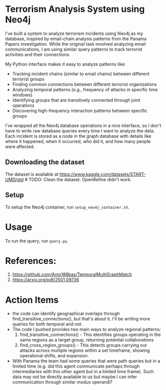 # Terrorism Analysis System using Neo4j

I've built a system to analyze terrorism incidents using Neo4j as my database, inspired by email-chain analysis patterns from the Panama Papers investigation. While the original task involved analyzing email communications, I am using similar query patterns to track terrorist activities and their connections.

My Python interface makes it easy to analyze patterns like:
- Tracking incident chains (similar to email chains) between different terrorist groups
- Finding common connections between different terrorist organizations
- Analyzing temporal patterns (e.g., frequency of attacks in specific time windows)
- Identifying groups that are transitively connected through joint operations
- Discovering high-frequency interaction patterns between specific groups

I've wrapped all the Neo4j database operations in a nice interface, so I don't have to write raw database queries every time I want to analyze the data. Each incident is stored as a node in the graph database with details like where it happened, when it occurred, who did it, and how many people were affected.

## Downloading the dataset

The dataset is available at https://www.kaggle.com/datasets/START-UMD/gtd # TODO: Clean the dataset. OpenRefine didn't work.

## Setup

To setup the Neo4j container, run `setup_neo4j_container.sh`.

# Usage 

To run the query, run `query.py`.

# References:

1. https://github.com/Anto188bas/TemporalMultiGraphMatch
2. https://arxiv.org/pdf/2501.09736


# **Action Items**

- the code can identify geographical overlaps through find_transitive_connections(), but that's about it. I'll be writing more queries for both temporal and not.
- The code I pushed provides two main ways to analyze regional patterns:  
    1. find_transitive_connections() - This identifies groups operating in the same regions as a target group, returning potential collaborations
    2. find_cross_region_groups() - This detects groups carrying out attacks across multiple regions within a set timeframe, showing operational shifts, and expansion.
- With Panama the team had some queries that were path queries but in a limited time (e.g. did this agent communicate perhaps through intermediaries with this other agent but in a limited time frame). Such data may not be directly available to us but maybe I can infer communication through similar modus operandi?
